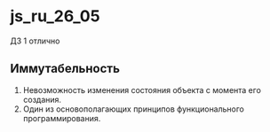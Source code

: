 # js_ru_26_05
ДЗ 1 отлично

## Иммутабельность 

1. Невозможность изменения состояния объекта с момента его создания.
2. Oдин из основополагающих принципов функционального программирования.